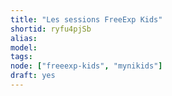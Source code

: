 ```yaml
---
title: "Les sessions FreeExp Kids"
shortid: ryfu4pjSb
alias:
model:
tags:
node: ["freeexp-kids", "mynikids"]
draft: yes
---
```

